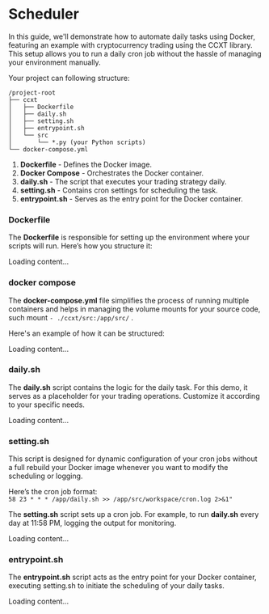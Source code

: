 # Scheduler

In this guide, we'll demonstrate how to automate daily tasks using Docker, featuring an example with cryptocurrency trading using the CCXT library. This setup allows you to run a daily cron job without the hassle of managing your environment manually.

Your project can following structure:

```
/project-root
├── ccxt
│   ├── Dockerfile
│   ├── daily.sh
│   ├── setting.sh
│   ├── entrypoint.sh
│   └── src
│       └── *.py (your Python scripts)
└── docker-compose.yml

```
1. **Dockerfile** - Defines the Docker image.
2. **Docker Compose** - Orchestrates the Docker container.
3. **daily.sh** - The script that executes your trading strategy daily.
4. **setting.sh** - Contains cron settings for scheduling the task.
5. **entrypoint.sh** - Serves as the entry point for the Docker container.



### Dockerfile

The **Dockerfile** is responsible for setting up the environment where your scripts will run. Here’s how you structure it:

<div class="load_as_code_session" data-url="ccxt/Dockerfile">
  Loading content...
</div>

### docker compose

The **docker-compose.yml** file simplifies the process of running multiple containers and helps in managing the volume mounts for your source code, such mount ```- ./ccxt/src:/app/src/``` .

Here's an example of how it can be structured:

<div class="load_as_code_session" data-url="docker-compose.yml">
  Loading content...
</div>


### daily.sh

The **daily.sh** script contains the logic for the daily task. For this demo, it serves as a placeholder for your trading operations. Customize it according to your specific needs.

<div class="load_as_code_session" data-url="ccxt/daily.sh">
  Loading content...
</div>

### setting.sh

This script is designed for dynamic configuration of your cron jobs without a full rebuild your Docker image whenever you want to modify the scheduling or logging. 

Here’s the cron job format:  
```58 23 * * * /app/daily.sh >> /app/src/workspace/cron.log 2>&1" ```

The **setting.sh** script sets up a cron job. For example, to run **daily.sh** every day at 11:58 PM, logging the output for monitoring. 

<div class="load_as_code_session" data-url="ccxt/setting.sh">
  Loading content...
</div>

### entrypoint.sh

The **entrypoint.sh** script acts as the entry point for your Docker container, executing setting.sh to initiate the scheduling of your daily tasks. 

<div class="load_as_code_session" data-url="ccxt/entrypoint.sh">
  Loading content...
</div>

<script src="https://posetmage.com/cdn/js/LoadAsCodeSession.js"></script>
